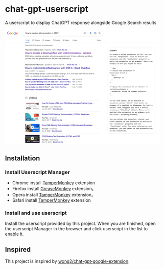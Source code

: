 # chat-gpt-userscript
A userscript to display ChatGPT response alongside Google Search results

![screenshot.jpg](./screenshot.jpg)

## Installation

### Install Userscript Manager
- Chrome install [TamperMonkey](https://chrome.google.com/webstore/detail/tampermonkey/dhdgffkkebhmkfjojejmpbldmpobfkfo) extension
- Firefox install [GreaseMonkey](https://addons.mozilla.org/zh-CN/firefox/addon/greasemonkey/) extension。
- Opera install [TamperMonkey](https://addons.opera.com/zh-cn/extensions/details/tampermonkey-beta/) extension。
- Safari install [TamperMonkey](https://www.tampermonkey.net/index.php?ext=dhdg&browser=safari) extension

### Install and use userscript
Install the userscript provided by this project. When you are finished, open the userscript Manager in the browser and click userscript in the list to enable it.
## Inspired

This project is inspired by [wong2/chat-gpt-google-extension](https://github.com/wong2/chat-gpt-google-extension).
